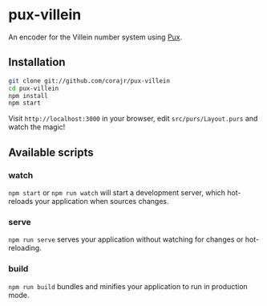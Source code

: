 # pux-villein

An encoder for the Villein number system using [Pux](https://github.com/alexmingoia/purescript-pux/).

## Installation

```sh
git clone git://github.com/corajr/pux-villein
cd pux-villein
npm install
npm start
```

Visit `http://localhost:3000` in your browser, edit `src/purs/Layout.purs`
and watch the magic!

## Available scripts

### watch

`npm start` or `npm run watch` will start a development server, which
hot-reloads your application when sources changes.

### serve

`npm run serve` serves your application without watching for changes or
hot-reloading.

### build

`npm run build` bundles and minifies your application to run in production mode.
